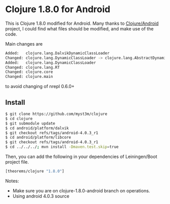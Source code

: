 # Clojure 1.8.0 for Android

This is Clojure 1.8.0 modified for Android.
Many thanks to [Clojure/Android](https://github.com/clojure-android) project, I could find what files
should be modified, and make use of the code.

Main changes are 
```sh
Added:   clojure.lang.DalvikDynamicClassLoader
Changed: clojure.lang.DynamicClassLoader -> clojure.lang.AbstractDynamicClassLoader
Added:   clojure.lang.DynamicClassLoader
Changed: clojure.lang.RT
Changed: clojure.core
Changed: clojure.main
```
to avoid changing of nrepl 0.6.0+

## Install
```sh
$ git clone https://github.com/myst3m/clojure
$ cd clojure
$ git submodule update
$ cd android/platform/dalvik
$ git checkout refs/tags/android-4.0.3_r1
$ cd android/platform/libcore
$ git checkout refs/tags/android-4.0.3_r1 
$ cd ../../../; mvn install -Dmaven.test.skip=true
```

Then, you can add the following in your dependencies of Leiningen/Boot project file.
```sh
[theorems/clojure "1.8.0"]
```


Notes:
 - Make sure you are on clojure-1.8.0-android branch on operations.
 - Using android 4.0.3 source
